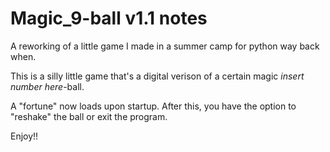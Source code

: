 # Magic_9-ball v1.1 notes
A reworking of a little game I made in a summer camp for python way back when.

This is a silly little game that's a digital verison of a certain magic *insert number here*-ball.

A "fortune" now loads upon startup. After this, you have the option to "reshake" the ball or exit the program.

Enjoy!!
